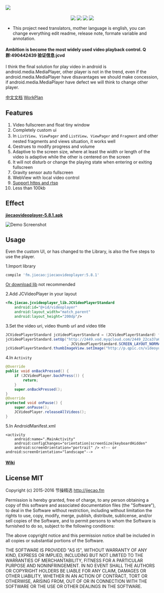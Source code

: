 <a href="https://github.com/lipangit/JieCaoVideoPlayer" target="_blank"><img src="https://user-images.githubusercontent.com/2038071/28239412-461eb2b6-699e-11e7-8eed-3796b28f8a6e.png" style="max-width:100%;"></a>
--
<p align="center">
<a href="http://developer.android.com/index.html"><img src="https://img.shields.io/badge/platform-android-green.svg"></a>
<a href="http://search.maven.org/#artifactdetails%7Cfm.jiecao%7Cjiecaovideoplayer%7C4.6.3%7Caar"><img src="https://img.shields.io/badge/Maven%20Central-5.8.1-green.svg"></a>
<a href="http://choosealicense.com/licenses/mit/"><img src="https://img.shields.io/badge/license-MIT-green.svg"></a>
<a href="https://android-arsenal.com/details/1/3269"><img src="https://img.shields.io/badge/Android%20Arsenal-jiecaovideoplayer-green.svg?style=true"></a>
</p>

* This project need translators, mother language is english, you can change everything edit readme, release note, formate variable and annotation.

#### Ambition is become the most widely used video playback control. Q群:490442439 验证信息:jcvd

I think the final solution for play video in android is android.media.MediaPlayer, other player is not in the trend, even if the android.media.MediaPlayer have disavantages we should make concession, if android.media.MediaPlayer have defect we will think to change other player.

[中文文档](README-ZH.md)           [WorkPlan](https://github.com/lipangit/JieCaoVideoPlayer/projects/2)

## Features

1. Video fullscreen and float tiny window
2. Completely custom ui
3. In `ListView`、`ViewPager` and `ListView`、`ViewPager` and `Fragment` and other nested fragments and views situation, it works well
4. Gestrues to modify progress and volume
5. Adaptive to the screen size, where at least the width or length of the video is adaptive while the other  is centered on the screen
6. It will not disturb or change the playing state when entering or exiting fullscreen
7. Gravity sensor auto fullscreen
8. WebView with local video control
9. [Support https and rtsp](https://developer.android.com/guide/topics/media/media-formats.html)
10. Less than 100kb

## Effect

**[jiecaovideoplayer-5.8.1.apk](https://github.com/lipangit/JieCaoVideoPlayer/releases/download/v5.8.1/jiecaovideoplayer-5.8.1.apk)**

![Demo Screenshot][1]

## Usage

Even the custom UI, or has changed to the Library, is also the five steps to use the player.

1.Import library
```gradle
compile 'fm.jiecao:jiecaovideoplayer:5.8.1'
```

[Or download lib](https://github.com/lipangit/JieCaoVideoPlayer/releases/tag/v5.8.1) not recommended

2.Add JCVideoPlayer in your layout
```xml
<fm.jiecao.jcvideoplayer_lib.JCVideoPlayerStandard
    android:id="@+id/videoplayer"
    android:layout_width="match_parent"
    android:layout_height="200dp"/>
```

3.Set the video uri, video thumb url and video title
```java
JCVideoPlayerStandard jcVideoPlayerStandard = (JCVideoPlayerStandard) findViewById(R.id.videoplayer);
jcVideoPlayerStandard.setUp("http://2449.vod.myqcloud.com/2449_22ca37a6ea9011e5acaaf51d105342e3.f20.mp4"
                            , JCVideoPlayerStandard.SCREEN_LAYOUT_NORMAL, "嫂子闭眼睛");
jcVideoPlayerStandard.thumbImageView.setImage("http://p.qpic.cn/videoyun/0/2449_43b6f696980311e59ed467f22794e792_1/640");
```

4.In `Activity`
```java
@Override
public void onBackPressed() {
    if (JCVideoPlayer.backPress()) {
        return;
    }
    super.onBackPressed();
}
@Override
protected void onPause() {
    super.onPause();
    JCVideoPlayer.releaseAllVideos();
}
```

5.In AndroidManifest.xml
```
<activity
    android:name=".MainActivity"
    android:configChanges="orientation|screenSize|keyboardHidden"
    android:screenOrientation="portrait" /> <!-- or android:screenOrientation="landscape"-->
```

#### [Wiki](https://github.com/lipangit/JieCaoVideoPlayer/wiki)

## License MIT

Copyright (c) 2015-2016 节操精选 http://jiecao.fm

Permission is hereby granted, free of charge, to any person obtaining a copy of this software and associated documentation files (the "Software"), to deal in the Software without restriction, including without limitation the rights to use, copy, modify, merge, publish, distribute, sublicense, and/or sell copies of the Software, and to permit persons to whom the Software is furnished to do so, subject to the following conditions:

The above copyright notice and this permission notice shall be included in all copies or substantial portions of the Software.

THE SOFTWARE IS PROVIDED "AS IS", WITHOUT WARRANTY OF ANY KIND, EXPRESS OR IMPLIED, INCLUDING BUT NOT LIMITED TO THE WARRANTIES OF MERCHANTABILITY, FITNESS FOR A PARTICULAR PURPOSE AND NONINFRINGEMENT. IN NO EVENT SHALL THE AUTHORS OR COPYRIGHT HOLDERS BE LIABLE FOR ANY CLAIM, DAMAGES OR OTHER LIABILITY, WHETHER IN AN ACTION OF CONTRACT, TORT OR OTHERWISE, ARISING FROM, OUT OF OR IN CONNECTION WITH THE SOFTWARE OR THE USE OR OTHER DEALINGS IN THE SOFTWARE.

[1]: https://user-images.githubusercontent.com/2038071/29037042-7e4a1c6e-7bd4-11e7-8e25-5408d138abcd.jpg